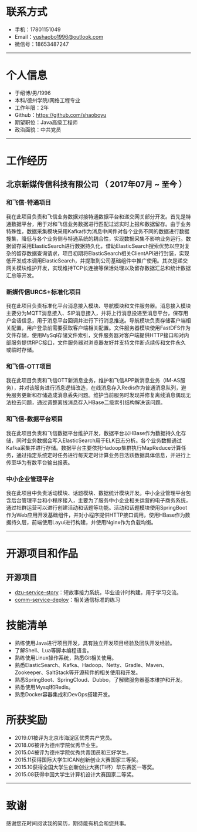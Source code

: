 # 联系方式
- 手机：17801151049
- Email：yushaobo1996@outlook.com
- 微信号：18653487247

---

# 个人信息

 - 于绍博/男/1996 
 - 本科/德州学院/网络工程专业
 - 工作年限：2年
 - Github：https://github.com/shaoboyu
 - 期望职位：Java高级工程师
 - 政治面貌：中共党员

---

# 工作经历

## 北京新媒传信科技有限公司 （ 2017年07月 ~ 至今 ）

### 和飞信-特通项目 
我在此项目负责和飞信业务数据对接特通数据平台和递交网关部分开发。首先是特通数据平台，用于对和飞信业务数据进行匹配过滤实时上报和数据留存。由于业务特殊性，数据采集模块采用Kafka作为消息中间件对各个业务不同的数据进行数据搜集，降低与各个业务侧与特通系统的耦合性，实现数据采集不影响业务运行。数据留存采用ElasticSearch进行数据持久化，借助ElasticSearch搜索优势以应对复杂的留存数据查询请求，项目初期将ElasticSearch相关ClientAPI进行封装，实现低开发成本调用ElasticSearch，并提取到公司基础组件中推广使用。其次是递交网关模块维护开发，实现维持TCP长连接等保活处理以及留存数据汇总和统计数据汇总等开发。


### 新媒传信URCS+标准化项目 
我在此项目负责标准化平台消息接入模块、导航模块和文件服务器。消息接入模块主要分为MQTT消息接入、SIP消息接入，并将上行消息投递至消息平台，保存用户会话信息，用于消息平台回调并进行下行消息推送。导航模块负责存储客户端相关配置，用户登录前需要获取客户端相关配置。文件服务器模块使用FastDFS作为文件存储，使用MySql存储文件索引，文件服务器对客户端提供HTTP接口和对内部服务提供RPC接口，文件服务器对浏览器友好并支持文件断点续传和文件永久或临时存储。

### 和飞信-OTT项目

我在此项目负责和飞信OTT新消息业务，维护和飞信APP新消息业务（IM-AS服务），并对该服务进行消息逻辑改造，在线消息存入Redis作为普通消息队列，避免服务更新和存储造成消息丢失问题。维护当前服务时发现并修复离线消息偶现无法拉去问题，通过调整离线消息存入HBase二级索引结构解决该问题。

### 和飞信-数据平台项目

我在此项目负责和飞信数据平台维护开发，数据平台以HBase作为数据持久化存储，同时业务数据会写入ElasticSearch用于ELK日志分析。各个业务数据通过Kafka采集并进行存储。数据平台主要依托Hadoop集群执行MapReduce计算任务，通过指定系统定时任务进行每天定时计算业务日活跃数据具体信息，并进行上传至华为有数平台输出报表。

### 中小企业管理平台

我在此项目中负责活动模块、话题模块、数据统计模块开发。中小企业管理平台包含后台管理平台和小程序接入，主要为了服务中小企业相关运营的电子商务系统，通过社群运营可以进行创建活动和话题等功能。活动和话题模块使用SpringBoot作为Web应用开发基础组件，并对小程序提供HTTP接口调用，使用HBase作为数据持久层，前端使用Layui进行构建，并使用Nginx作为负载均衡。

---

# 开源项目和作品

## 开源项目

 - [dzu-service-story](https://github.com/shaoboyu/dzu-service-story)：短故事接力系统，毕业设计时构建，用于学习交流。
 - [comm-service-deploy](https://github.com/shaoboyu/comm-service-deploy)：相关通信标准的练习

# 技能清单

- 熟练使用Java进行项目开发，具有独立开发项目经验及团队开发经验。
- 了解Shell、Lua等脚本编程语言。
- 熟练使用Linux操作系统，熟悉Git相关使用。
- 熟悉ElasticSearch、Kafka、Hadoop、Netty、Gradle、Maven、Zookeeper、SaltStack等开源软件的相关使用和开发。
- 熟悉SpringBoot、SpringCloud、Dubbo，了解微服务器基本维护和开发。
- 熟悉使用Mysql和Redis。
- 熟悉Docker容器集成和DevOps搭建开发。

# 所获奖励

- 2019.01被评为北京市海淀区优秀共产党员。
- 2018.06被评为德州学院优秀毕业生。
- 2015.04被评为德州学院优秀共青团员和三好学生。
- 2015.11获得国际大学生ICAN创新创业大赛国家三等奖。
- 2015.10获得全国大学生创新创业大赛(TI杯）华东赛区一等奖。
- 2015.08获得中国大学生计算机设计大赛国家二等奖。

---

# 致谢
感谢您花时间阅读我的简历，期待能有机会和您共事。
